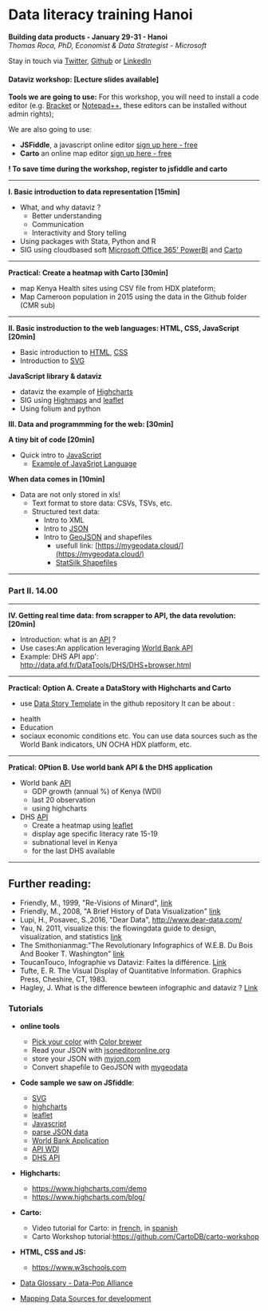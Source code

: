 # Data literacy training Hanoi
**Building data products - January 29-31 - Hanoi**<br>
*Thomas Roca, PhD, Economist & Data Strategist - Microsoft*

Stay in touch via [Twitter](https://twitter.com/Thomas_Roca), [Github](https://github.com/ThomasRoca/) or [LinkedIn](https://www.linkedin.com/in/thomas-roca-43347484/)

#### Dataviz workshop: [Lecture slides available]

**Tools we are going to use:**
For this workshop, you will need to install a code editor (e.g. [Bracket](https://sourceforge.net/projects/bracketsportable/) or [Notepad++](https://notepad-plus-plus.org/fr/), these editors can be installed without admin rights);

We are also going to use: 
- 	**JSFiddle**, a javascript online editor [sign up here - free](https://jsfiddle.net/user/signup/)
- 	**Carto** an online map editor [sign up here - free](https://carto.com/signup/)

**! To save time during the workshop, register to jsfiddle and carto**

---

**I. Basic introduction to data representation [15min]**
- 	What, and why dataviz ? 
	- Better understanding
	- Communication
	- Interactivity and Story telling
-	Using packages with Stata, Python and R
-	SIG using cloudbased soft [Microsoft Office 365' PowerBI](https://powerbi.microsoft.com/fr-fr/desktop/) and [Carto](https://carto.com/)

---

**Practical: Create a heatmap with Carto [30min]**
  - map Kenya Health sites using CSV file from HDX plateform;
  - Map Cameroon population in 2015 using the data in the Github folder (CMR sub)
--- 

**II. Basic instroduction to the web languages: HTML, CSS, JavaScript [20min]**
-	Basic introduction to [HTML](https://www.w3schools.com/html/default.asp), [CSS](https://www.w3schools.com/css/default.asp)
- 	Introduction to [SVG](https://en.wikipedia.org/wiki/Scalable_Vector_Graphics)

**JavaScript library & dataviz**
- 	dataviz the example of [Highcharts](https://www.highcharts.com/)
- 	SIG using [Highmaps](https://www.highcharts.com/) and [leaflet](http://leafletjs.com/)
-	Using folium and python

**III. Data and programmming for the web: [30min]**

**A tiny bit of code [20min]**
- 	Quick intro to [JavaScript](https://www.w3schools.com/js/default.asp)
	+ [Example of JavaSript Language](https://jsfiddle.net/ThomasRoca/50snpv6r/)

**When data comes in [10min]**
- Data are not only stored in xls!
	+ Text format to store data:
		CSVs, TSVs, etc.
	+ Structured text data:
		+ Intro to XML
		+ Intro to [JSON](https://en.wikipedia.org/wiki/JSON)
		+ Intro to [GeoJSON](https://fr.wikipedia.org/wiki/GeoJSON) and shapefiles
			+ usefull link: [https://mygeodata.cloud/](https://mygeodata.cloud/)
			+ [StatSilk Shapefiles](https://www.statsilk.com/maps/download-free-shapefile-maps#download-country-shapefile-maps)
	
---

### Part II. 14.00
---

**IV. Getting real time data: from scrapper to API, the data revolution: [20min]**
- Introduction: what is an [API](https://en.wikipedia.org/wiki/Application_programming_interface) ?
-  Use cases:An application leveraging [World Bank API](https://datahelpdesk.worldbank.org/knowledgebase/articles/889392-api-documentation)
-  Example: DHS API app': http://data.afd.fr/DataTools/DHS/DHS+browser.html 

 
---


**Practical: Option A. Create a DataStory with Highcharts and Carto**
   + use [Data Story Template](http://data.afd.fr/datastory/Data%20Story%20Template.html) in the github repository
   It can be about :
   - health
   - Education
   - sociaux economic conditions etc.
   You can use data sources such as the World Bank indicators, UN OCHA HDX platform, etc.

--- 
**Pratical: OPtion B. Use world bank API & the DHS application** 
- World bank [API](https://datahelpdesk.worldbank.org/knowledgebase/articles/898581-api-basic-call-structure)
	- GDP growth (annual %) of Kenya (WDI)
	- last 20 observation
   	- using highcharts
- DHS [API](https://api.dhsprogram.com/#/api-querybuilder.cfm)
	- Create a heatmap using [leaflet](http://leafletjs.com/examples/choropleth/)
	- display age specific literacy rate 15-19
	- subnational level in Kenya
	- for the last DHS available
---   	
	
## Further reading:
- Friendly, M., 1999, "Re-Visions of Minard", [link](http://www.datavis.ca/gallery/minard/minard.pdf])
- Friendly, M., 2008, "A Brief History of Data Visualization" [link](http://byrneslab.net/classes/biol607/readings/Friendly_2008_dataviz_history.pdf)
- Lupi, H., Posavec, S.,2016, "Dear Data", http://www.dear-data.com/
- Yau, N. 2011, visualize this: the flowingdata guide to design, visualization, and statistics [link](http://book.flowingdata.com)
- The Smithonianmag:"The Revolutionary Infographics of W.E.B. Du Bois And Booker T. Washington" [link](http://www.smithsonianmag.com/smart-news/the-revolutionary-infographics-of-web-du-bois-and-booker-t-washington-180959756)
- ToucanTouco, Infographie vs Dataviz: Faites la différence. [Link](https://toucantoco.com/blog/infographie-vs-dataviz/)
- Tufte, E. R. The Visual Display of Quantitative Information. Graphics Press, Cheshire, CT, 1983.
- Hagley, J. What is the difference bewteen infographic and dataviz ? [Link](http://www.jackhagley.com/What-s-the-difference-between-an-Infographic-and-a-Data-Visualisation)

### Tutorials
- **online tools**
	- [Pick your color](https://www.w3schools.com/colors/colors_picker.asp) with [Color brewer](http://colorbrewer2.org)
	- Read your JSON with [jsoneditoronline.org](http://jsoneditoronline.org/)
	- store your JSON with [myjon.com](http://myjson.com/)
	- Convert shapefile to GeoJSON with [mygeodata](https://mygeodata.cloud/)
	
- **Code sample we saw on JSfiddle**:
	- [SVG](http://jsfiddle.net/ThomasRoca/q754amnd/)
	- [highcharts](http://jsfiddle.net/ThomasRoca/fps87ooa)
	- [leaflet](http://leafletjs.com/examples/quick-start/example-popups.html)
	- [Javascript](http://jsfiddle.net/ThomasRoca/50snpv6r/)
	- [parse JSON data](http://jsfiddle.net/ThomasRoca/5f4jh80c)
	- [World Bank Application](http://jsfiddle.net/ThomasRoca/1vpypyc9)
	- [API WDI](http://jsfiddle.net/ThomasRoca/0eata2p0)
	- [DHS API](http://jsfiddle.net/ThomasRoca/069Lqfkz)
- **Highcharts:**
	- https://www.highcharts.com/demo
	- https://www.highcharts.com/blog/
- **Carto:**
	- Video tutorial for Carto: in [french](https://www.youtube.com/watch?v=nRKSR635-Kk), in [spanish](https://www.youtube.com/watch?v=o2dUzQiwUYE&t=2s)
	- Carto Workshop tutorial:https://github.com/CartoDB/carto-workshop
- **HTML, CSS and JS:** 
	- https://www.w3schools.com

- [Data Glossary - Data-Pop Alliance](https://github.com/ThomasRoca/Lecture-Columbia-Science-Po-2017/blob/master/Glossary.md)
- [Mapping Data Sources for development](https://afdlab4dev.github.io/Wiki-DataExploration-in-AFD/)

